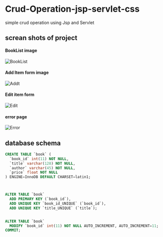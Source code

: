 # Crud-Operation-jsp-servlet-css
simple crud operation using Jsp and Servlet

## screan shots of project

#### BookList image
![BookList](https://user-images.githubusercontent.com/84116267/221384292-b9dd6740-a22e-4434-9632-3e71c903fce6.png)

#### Add Item form image
![Addt](https://user-images.githubusercontent.com/84116267/221384309-a51d74cd-7637-41d2-8492-72612645d7f0.png)

#### Edit item form
![Edit](https://user-images.githubusercontent.com/84116267/221384318-d36084d3-beee-4016-94f4-ab8e450a23eb.png)

#### error page
![Error](https://user-images.githubusercontent.com/84116267/221384455-9bf6ddbf-5714-4c69-99b3-8b09d90423d7.png)

## database schema
```sql
CREATE TABLE `book` (
  `book_id` int(11) NOT NULL,
  `title` varchar(128) NOT NULL,
  `author` varchar(45) NOT NULL,
  `price` float NOT NULL
) ENGINE=InnoDB DEFAULT CHARSET=latin1;



ALTER TABLE `book`
  ADD PRIMARY KEY (`book_id`),
  ADD UNIQUE KEY `book_id_UNIQUE` (`book_id`),
  ADD UNIQUE KEY `title_UNIQUE` (`title`);


ALTER TABLE `book`
  MODIFY `book_id` int(11) NOT NULL AUTO_INCREMENT, AUTO_INCREMENT=11;
COMMIT;

```
